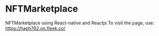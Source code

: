 # NFTMarketplace
NFTMarketplace using React-native and Reactjs
To visit the page, use: https://haph762.on.fleek.co/
